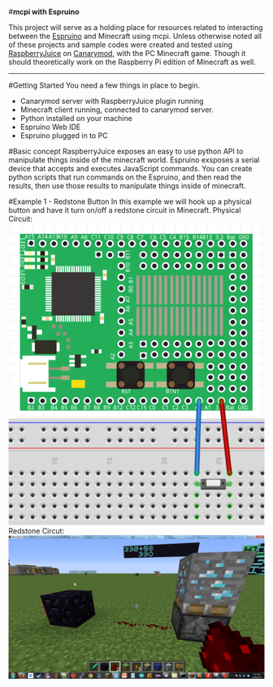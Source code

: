 #**mcpi with Espruino**

This project will serve as a holding place for resources related to interacting between the [Espruino](http://www.espruino.com/) and Minecraft using mcpi. Unless otherwise noted all of these projects and sample codes were created and tested using [RaspberryJuice](https://github.com/martinohanlon/CanaryRaspberryJuice/) on [Canarymod](http://canarymod.net/), with the PC Minecraft game. Though it should theoretically work on the Raspberry Pi edition of Minecraft as well.

---
#Getting Started
You need a few things in place to begin. 

 - Canarymod server with RaspberryJuice plugin running
 - Minecraft client running, connected to canarymod server.
 - Python installed on your machine
 - Espruino Web IDE
 - Espruino plugged in to PC
 
#Basic concept
RaspberryJuice exposes an easy to use python API to manipulate things inside of the minecraft world. Espruino exsposes a serial device that accepts and executes JavaScript commands. You can create python scripts that run commands on the Espruino, and then read the results, then use those results to manipulate things inside of minecraft.

#Example 1 - Redstone Button
In this example we will hook up a physical button and have it turn on/off a redstone circuit in Minecraft.
Physical Circuit:
![image](https://raw.githubusercontent.com/FoamyGuy/mcpi_with_espruino/master/imgs/example1_button.PNG)
Redstone Circut:
![image](https://raw.githubusercontent.com/FoamyGuy/mcpi_with_espruino/master/imgs/example1_redstone.PNG)